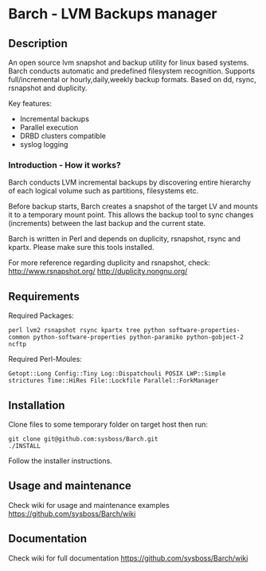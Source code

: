 Barch - LVM Backups manager
===========================

## Description ##
An open source lvm snapshot and backup utility for linux based systems. Barch conducts automatic and predefined filesystem recognition. Supports full/incremental or hourly,daily,weekly backup formats. Based on dd, rsync, rsnapshot and duplicity.

Key features:
 * Incremental backups
 * Parallel execution
 * DRBD clusters compatible
 * syslog logging

### Introduction - How it works? ###
Barch conducts LVM incremental backups by discovering entire hierarchy of each logical volume such as partitions, filesystems etc.  

Before backup starts, Barch creates a snapshot of the target LV and mounts it to a temporary mount point. This allows the backup tool to sync changes (increments) between the last backup and the current state.  

Barch is written in Perl and depends on duplicity, rsnapshot, rsync and kpartx. Please make sure this tools installed.

For more reference regarding duplicity and rsnapshot, check: http://www.rsnapshot.org/ http://duplicity.nongnu.org/

## Requirements ##
Required Packages:   
```
perl lvm2 rsnapshot rsync kpartx tree python software-properties-common python-software-properties python-paramiko python-gobject-2 ncftp
```

Required Perl-Moules:
```
Getopt::Long Config::Tiny Log::Dispatchouli POSIX LWP::Simple strictures Time::HiRes File::Lockfile Parallel::ForkManager
```

## Installation ##
Clone files to some temporary folder on target host then run:  
```
git clone git@github.com:sysboss/Barch.git
./INSTALL
```

Follow the installer instructions.  

## Usage and maintenance ##
Check wiki for usage and maintenance examples https://github.com/sysboss/Barch/wiki

## Documentation ##
Check wiki for full documentation https://github.com/sysboss/Barch/wiki
